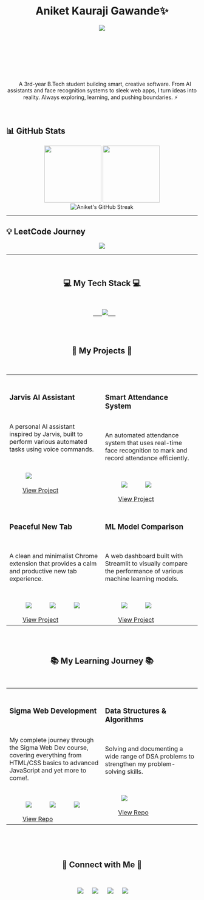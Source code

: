 <header>
      <link rel="stylesheet" type='text/css' href="https://cdn.jsdelivr.net/gh/devicons/devicon@latest/devicon.min.css" />
</header>
<!-- Name at the top -->
<div align="center">
  <h1><b>Aniket Kauraji Gawande✨</b></h1>
</div>

<!-- Typing effect for tagline/bio -->
<p align="center">
<img src="https://readme-typing-svg.herokuapp.com?size=20&duration=4000&color=F73A65&center=true&vCenter=true&lines=Full+Stack+Learner+%7C+DSA+Explorer;Machine+Learning+%7C+AI+Enthusiast;Always+Curious+%7C+Never+Bored" />
</p>
<div align="center" style="margin-top:100px">
  <!-- <h1 align="center">
    <b> Aniket Kauraji Gawande </b> <br>
      - a dev exploring the digital universe ✨</h1> -->
  <p align="center">
    A 3rd-year B.Tech student building smart, creative software. From AI assistants and face recognition systems to sleek web apps, I turn ideas into reality. Always exploring, learning, and pushing boundaries. ⚡
  </p>
</div>
<br>

## 📊 GitHub Stats  

<p align="center">
  <!-- GitHub Stats -->
  <img src="https://github-readme-stats.vercel.app/api?username=Aniket-1711&show_icons=true&theme=tokyonight&count_private=true&cache_seconds=0" height="150" />
  
  <!-- Top Languages -->
  <img src="https://github-readme-stats.vercel.app/api/top-langs/?username=Aniket-1711&layout=compact&theme=tokyonight&cache_seconds=0" height="150" />
  <br>
  
  <!-- Streak Stats -->
  <img src="https://github-readme-streak-stats-eight.vercel.app?user=Aniket-1711&theme=tokyonight&hide_border=true" alt="Aniket's GitHub Streak" />

</p>

---

## 💡 LeetCode Journey  

<p align="center">
  <img src="https://leetcard.jacoblin.cool/Aniket_Gawande?theme=dark&font=Source%20Code%20Pro&ext=heatmap" />
</p>

---

<div align="center">
  <h2 align="center">💻 My Tech Stack 💻</h2>
  <p align="center">
    <a href="https://skillicons.dev">
      <img src="https://skillicons.dev/icons?i=python,java,c,html,css,js,bootstrap,git,github,kotlin,nodejs,npm"/>   
    </a>
  </p>
  
</div>
<br>

<div>
  <h2 align="center">🚀 My Projects 🚀</h2>
  <table align="center">
    <tr>
      <td width="50%" valign="top">
        <h3>Jarvis AI Assistant</h3>
        <p>A personal AI assistant inspired by Jarvis, built to perform various automated tasks using voice commands.</p>
        <p>
          <img src="https://img.shields.io/badge/Python-3776AB?style=for-the-badge&logo=python&logoColor=white" />
        </p>
        <a href="https://github.com/Aniket-1711/Jarvis-AI-Assistant" target="_blank">View Project</a>
      </td>
      <td width="50%" valign="top">
        <h3>Smart Attendance System</h3>
        <p>An automated attendance system that uses real-time face recognition to mark and record attendance efficiently.</p>
        <p>
          <img src="https://img.shields.io/badge/Python-3776AB?style=for-the-badge&logo=python&logoColor=white" />
          <img src="https://img.shields.io/badge/OpenCV-5C3EE8?style=for-the-badge&logo=opencv&logoColor=white" />
        </p>
        <a href="https://github.com/Aniket-1711/smart_face_recognition_attendance_marking_system" target="_blank">View Project</a>
      </td>
    </tr>
    <tr>
      <td width="50%" valign="top">
        <h3>Peaceful New Tab</h3>
        <p>A clean and minimalist Chrome extension that provides a calm and productive new tab experience.</p>
        <p>
          <img src="https://img.shields.io/badge/HTML5-E34F26?style=for-the-badge&logo=html5&logoColor=white" />
          <img src="https://img.shields.io/badge/CSS3-1572B6?style=for-the-badge&logo=css3&logoColor=white" />
          <img src="https://img.shields.io/badge/JavaScript-F7DF1E?style=for-the-badge&logo=javascript&logoColor=black" />
        </p>
        <a href="https://github.com/Aniket-1711/peaceful_new_tab_chrome_extension" target="_blank">View Project</a>
      </td>
      <td width="50%" valign="top">
        <h3>ML Model Comparison</h3>
        <p>A web dashboard built with Streamlit to visually compare the performance of various machine learning models.</p>
        <p>
          <img src="https://img.shields.io/badge/Python-3776AB?style=for-the-badge&logo=python&logoColor=white" />
          <img src="https://img.shields.io/badge/Streamlit-FF4B4B?style=for-the-badge&logo=streamlit&logoColor=white" />
        </p>
        <a href="https://github.com/Aniket-1711/streamlit-ml-model-comparison" target="_blank">View Project</a>
      </td>
    </tr>
  </table>
</div>
<br>

<div>
  <h2 align="center">📚 My Learning Journey 📚</h2>
  <table align="center">
    <tr>
      <td width="50%" valign="top">
        <h3>Sigma Web Development</h3>
        <p>My complete journey through the Sigma Web Dev course, covering everything from HTML/CSS basics to advanced JavaScript and yet more to come!.</p>
        <p>
          <img src="https://img.shields.io/badge/HTML5-E34F26?style=for-the-badge&logo=html5&logoColor=white" />
          <img src="https://img.shields.io/badge/CSS3-1572B6?style=for-the-badge&logo=css3&logoColor=white" />
          <img src="https://img.shields.io/badge/JavaScript-F7DF1E?style=for-the-badge&logo=javascript&logoColor=black" />
        </p>
        <a href="https://github.com/Aniket-1711/Sigma-Web-Development-CWH" target="_blank">View Repo</a>
      </td>
      <td width="50%" valign="top">
        <h3>Data Structures & Algorithms</h3>
        <p>Solving and documenting a wide range of DSA problems to strengthen my problem-solving skills.</p>
        <p>
          <img src="https://img.shields.io/badge/Java-ED8B00?style=for-the-badge&logo=openjdk&logoColor=white" />
          <!-- <img src="https://img.shields.io/badge/C%2B%2B-00599C?style=for-the-badge&logo=c%2B%2B&logoColor=white" /> -->
        </p>
        <a href="https://github.com/Aniket-1711/Data-Structures-and-Algorithms-DSA-" target="_blank">View Repo</a>
      </td>
    </tr>
  </table>
</div>
<br>

<p align="center">
  <h2 align="center">🤝 Connect with Me 🤝</h2>
  <p align="center">
    <a href="https://www.linkedin.com/in/aniket-gawande-b209b9327/" target="_blank"><img src="https://img.shields.io/badge/LinkedIn-0077B5?style=for-the-badge&logo=linkedin&logoColor=white" /></a>&nbsp;
    <a href="https://leetcode.com/u/Aniket_Gawande/" target="_blank"><img src="https://img.shields.io/badge/LeetCode-FFA116?style=for-the-badge&logo=leetcode&logoColor=black" /></a>&nbsp;
    <a href="https://www.instagram.com/aniket_gawande17/" target="_blank"><img src="https://img.shields.io/badge/Instagram-E4405F?style=for-the-badge&logo=instagram&logoColor=white" /></a>&nbsp;
    <a href="mailto:gawandeaniketh@gmail.com" target="_blank"><img src="https://img.shields.io/badge/Gmail-D14836?style=for-the-badge&logo=gmail&logoColor=white" /></a>&nbsp;
  </p>
</p>
